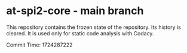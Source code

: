 # at-spi2-core - main branch

This repository contains the frozen state of the repository.
Its history is cleared. It is used only for static code
analysis with Codacy.

Commit Time: 1724287222